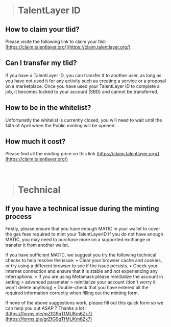 > # TalentLayer ID

## How to claim your tlid?

Please visite the following link to claim your tlid: [https://claim.talentlayer.org/](https://claim.talentlayer.org/)

## Can I transfer my tlid?

If you have a TalentLayer ID, you can transfer it to another user, as long as you have not used it for any activity such as creating a service or a proposal on a marketplace. Once you have used your TalentLayer ID to complete a job, it becomes locked to your account (SBD) and cannot be transferred.

## How to be in the whitelist?

Unfortunatly the whitelist is currently closed, you will need to wait until the 14th of April when the Public minting will be opened.

## How much it cost?

Please find all the minting price on this link [https://claim.talentlayer.org/](https://claim.talentlayer.org/)

<br />

> # Technical

## If you have a technical issue during the minting process

Firstly, please ensure that you have enough MATIC in your wallet to cover the gas fees required to mint your TalentLayerID If you do not have enough MATIC, you may need to purchase more on a supported exchange or transfer it from another wallet.

If you have sufficient MATIC, we suggest you try the following technical checks to help resolve the issue:
• Clear your browser cache and cookies, or try using a different browser to see if the issue persists.
• Check your internet connection and ensure that it is stable and not experiencing any interruptions.
• If you are using Metamask please reinitialize the account in setting > advanced parameter > reinitialize your account (don't worry it won't delete anything)
• Double-check that you have entered all the required information correctly when filling out the minting form.

If none of the above suggestions work, please fill out this quick form so we can help you out ASAP ? Thanks a lot !
[https://forms.gle/grZfG9qTfMUKm6Zk7](https://forms.gle/grZfG9qTfMUKm6Zk7)
